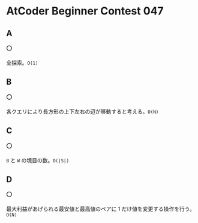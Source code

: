 # AtCoder Beginner Contest 047

## A

:o:

全探索。`O(1)`

## B

:o:

各クエリにより長方形の上下左右の辺が移動すると考える。`O(N)`

## C

:o:

`B` と `W` の境目の数。`O(|S|)`

## D

:o:

最大利益があげられる最安値と最高値のペアに 1 だけ値を変更する操作を行う。`O(N)`
